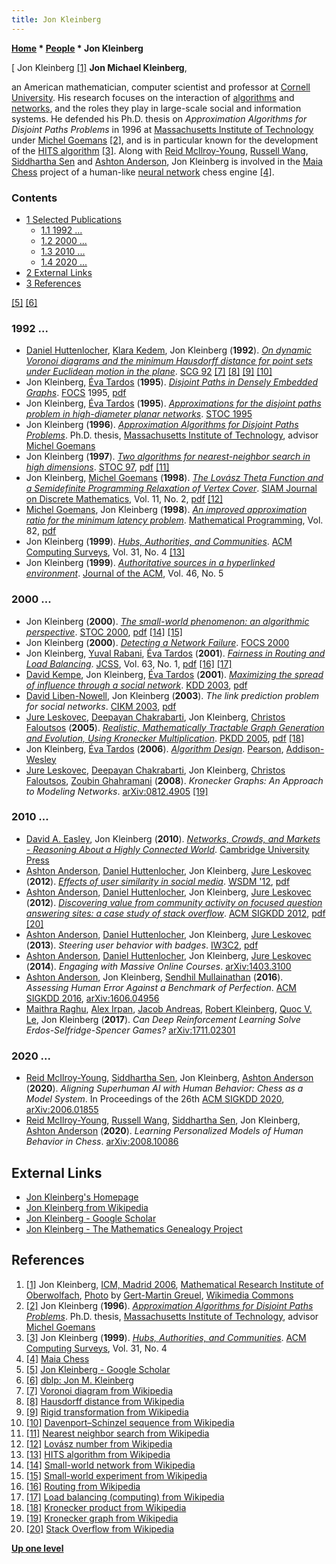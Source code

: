 ```yaml
---
title: Jon Kleinberg
---
```

**[Home](Home "Home") \* [People](People "People") \* Jon Kleinberg**



[ Jon Kleinberg <a id="cite-note-1" href="#cite-ref-1">[1]</a>
**Jon Michael Kleinberg**,  

an American mathematician, computer scientist and professor at [Cornell University](https://en.wikipedia.org/wiki/Cornell_University). His research focuses on the interaction of [algorithms](Algorithms "Algorithms") and [networks](https://en.wikipedia.org/wiki/Complex_network), 
and the roles they play in large-scale social and information systems. He defended his Ph.D. thesis on *Approximation Algorithms for Disjoint Paths Problems* in 1996 at [Massachusetts Institute of Technology](Massachusetts_Institute_of_Technology "Massachusetts Institute of Technology") under [Michel Goemans](Mathematician#MXGoemans "Mathematician") <a id="cite-note-2" href="#cite-ref-2">[2]</a>, and is in particular known for the development of the [HITS algorithm](https://en.wikipedia.org/wiki/HITS_algorithm) <a id="cite-note-3" href="#cite-ref-3">[3]</a>. Along with [Reid McIlroy-Young](Reid_McIlroy-Young "Reid McIlroy-Young"), [Russell Wang](Russell_Wang "Russell Wang"), [Siddhartha Sen](Siddhartha_Sen "Siddhartha Sen") and [Ashton Anderson](Ashton_Anderson "Ashton Anderson"), Jon Kleinberg is involved in the [Maia Chess](Maia_Chess "Maia Chess") project of a human-like [neural network](Neural_Networks "Neural Networks") chess engine <a id="cite-note-4" href="#cite-ref-4">[4]</a>.



### Contents


* [1 Selected Publications](#selected-publications)
	+ [1.1 1992 ...](#1992-...)
	+ [1.2 2000 ...](#2000-...)
	+ [1.3 2010 ...](#2010-...)
	+ [1.4 2020 ...](#2020-...)
* [2 External Links](#external-links)
* [3 References](#references)






<a id="cite-note-5" href="#cite-ref-5">[5]</a> <a id="cite-note-6" href="#cite-ref-6">[6]</a>



### 1992 ...


* [Daniel Huttenlocher](Mathematician#DPHuttenlocher "Mathematician"), [Klara Kedem](Mathematician#KKedem "Mathematician"), Jon Kleinberg (**1992**). *[On dynamic Voronoi diagrams and the minimum Hausdorff distance for point sets under Euclidean motion in the plane](https://dl.acm.org/doi/10.1145/142675.142700)*. [SCG 92](https://dblp.org/db/conf/compgeom/compgeom92.html#HuttenlocherKK92) <a id="cite-note-7" href="#cite-ref-7">[7]</a> <a id="cite-note-8" href="#cite-ref-8">[8]</a> <a id="cite-note-9" href="#cite-ref-9">[9]</a> <a id="cite-note-10" href="#cite-ref-10">[10]</a>
* Jon Kleinberg, [Éva Tardos](Mathematician#ETardos "Mathematician") (**1995**). *[Disjoint Paths in Densely Embedded Graphs](https://www.computer.org/csdl/proceedings-article/focs/1995/71830052/12OmNwMobd7)*. [FOCS](https://dblp.org/db/conf/focs/focs95.html#KleinbergT95) 1995, [pdf](https://www.cs.cornell.edu/home/kleinber/focs95.pdf)
* Jon Kleinberg, [Éva Tardos](Mathematician#ETardos "Mathematician") (**1995**). *[Approximations for the disjoint paths problem in high-diameter planar networks](https://dl.acm.org/doi/10.1145/225058.225075)*. [STOC 1995](https://dblp.org/db/conf/stoc/stoc1995.html#KleinbergT95)
* Jon Kleinberg (**1996**). *[Approximation Algorithms for Disjoint Paths Problems](https://dl.acm.org/doi/book/10.5555/923845)*. Ph.D. thesis, [Massachusetts Institute of Technology](Massachusetts_Institute_of_Technology "Massachusetts Institute of Technology"), advisor [Michel Goemans](Mathematician#MXGoemans "Mathematician")
* Jon Kleinberg (**1997**). *[Two algorithms for nearest-neighbor search in high dimensions](https://dl.acm.org/doi/10.1145/258533.258653)*. [STOC 97](http://acm-stoc.org/stoc1997/), [pdf](http://web.cs.iastate.edu/~honavar/nearest-neighbor-high-dim.pdf) <a id="cite-note-11" href="#cite-ref-11">[11]</a>
* Jon Kleinberg, [Michel Goemans](Mathematician#MXGoemans "Mathematician") (**1998**). *[The Lovász Theta Function and a Semidefinite Programming Relaxation of Vertex Cover](https://epubs.siam.org/doi/abs/10.1137/S0895480195287541?mobileUi=0)*. [SIAM Journal on Discrete Mathematics](https://en.wikipedia.org/wiki/SIAM_Journal_on_Discrete_Mathematics), Vol. 11, No. 2, [pdf](https://math.mit.edu/~goemans/PAPERS/KleinbergG-1998-TheLovaszThetaFunctionVertexCover.pdf) <a id="cite-note-12" href="#cite-ref-12">[12]</a>
* [Michel Goemans](Mathematician#MXGoemans "Mathematician"), Jon Kleinberg (**1998**). *[An improved approximation ratio for the minimum latency problem](https://link.springer.com/article/10.1007/BF01585867)*. [Mathematical Programming](https://en.wikipedia.org/wiki/Mathematical_Programming), Vol. 82, [pdf](http://math.mit.edu/~goemans/PAPERS/latency.pdf)
* Jon Kleinberg (**1999**). *[Hubs, Authorities, and Communities](http://cs.brown.edu/memex/ACM_HypertextTestbed/papers/10.html)*. [ACM Computing Surveys](ACM#Surveys "ACM"), Vol. 31, No. 4 <a id="cite-note-13" href="#cite-ref-13">[13]</a>
* Jon Kleinberg (**1999**). *[Authoritative sources in a hyperlinked environment](https://dl.acm.org/doi/10.1145/324133.324140)*. [Journal of the ACM](ACM#Journal "ACM"), Vol. 46, No. 5


### 2000 ...


* Jon Kleinberg (**2000**). *[The small-world phenomenon: an algorithmic perspective](https://dl.acm.org/doi/10.1145/335305.335325)*. [STOC 2000](https://dblp.org/db/conf/stoc/stoc2000.html#Kleinberg00), [pdf](https://www.cs.cornell.edu/home/kleinber/swn.pdf) <a id="cite-note-14" href="#cite-ref-14">[14]</a> <a id="cite-note-15" href="#cite-ref-15">[15]</a>
* Jon Kleinberg (**2000**). *[Detecting a Network Failure](https://projecteuclid.org/euclid.im/1057768559)*. [FOCS 2000](https://dblp.org/db/conf/focs/focs2000.html#Kleinberg00)
* Jon Kleinberg, [Yuval Rabani](Mathematician#YRabani "Mathematician"), [Éva Tardos](Mathematician#ETardos "Mathematician") (**2001**). *[Fairness in Routing and Load Balancing](https://dl.acm.org/doi/10.1006/jcss.2001.1752)*. [JCSS](https://en.wikipedia.org/wiki/Journal_of_Computer_and_System_Sciences), Vol. 63, No. 1, [pdf](https://www.cs.huji.ac.il/~yrabani/Papers/KleinbergRT-JCSS-revised.pdf) <a id="cite-note-16" href="#cite-ref-16">[16]</a> <a id="cite-note-17" href="#cite-ref-17">[17]</a>
* [David Kempe](http://david-kempe.com/), Jon Kleinberg, [Éva Tardos](Mathematician#ETardos "Mathematician") (**2001**). *[Maximizing the spread of influence through a social network](https://dl.acm.org/doi/10.1145/956750.956769)*. [KDD 2003](https://dblp.org/db/conf/kdd/kdd2003.html#KempeKT03), [pdf](https://www.cs.cornell.edu/home/kleinber/kdd03-inf.pdf)
* [David Liben-Nowell](Mathematician#DLibenNowell "Mathematician"), Jon Kleinberg (**2003**). *The link prediction problem for social networks*. [CIKM 2003](https://dblp.org/db/conf/cikm/cikm2003.html#Liben-NowellK03), [pdf](https://www.cs.cornell.edu/home/kleinber/link-pred.pdf)
* [Jure Leskovec](Mathematician#JLeskovec "Mathematician"), [Deepayan Chakrabarti](Mathematician#DChakrabarti "Mathematician"), Jon Kleinberg, [Christos Faloutsos](Mathematician#CNFaloutsos "Mathematician") (**2005**). *[Realistic, Mathematically Tractable Graph Generation and Evolution, Using Kronecker Multiplication](https://link.springer.com/chapter/10.1007/11564126_17)*. [PKDD 2005](https://dblp.org/db/conf/pkdd/pkdd2005.html#LeskovecCKF05), [pdf](https://cs.stanford.edu/~jure/pubs/kronecker-pkdd05.pdf) <a id="cite-note-18" href="#cite-ref-18">[18]</a>
* Jon Kleinberg, [Éva Tardos](Mathematician#ETardos "Mathematician") (**2006**). *[Algorithm Design](https://www.pearson.com/us/higher-education/program/Kleinberg-Algorithm-Design/PGM319216.html)*. [Pearson](https://en.wikipedia.org/wiki/Pearson_plc), [Addison-Wesley](https://en.wikipedia.org/wiki/Addison-Wesley)
* [Jure Leskovec](Mathematician#JLeskovec "Mathematician"), [Deepayan Chakrabarti](Mathematician#DChakrabarti "Mathematician"), Jon Kleinberg, [Christos Faloutsos](Mathematician#CNFaloutsos "Mathematician"), [Zoubin Ghahramani](Mathematician#ZGhahramani "Mathematician") (**2008**). *Kronecker Graphs: An Approach to Modeling Networks*. [arXiv:0812.4905](https://arxiv.org/abs/0812.4905) <a id="cite-note-19" href="#cite-ref-19">[19]</a>


### 2010 ...


* [David A. Easley](Mathematician#DAEasley "Mathematician"), Jon Kleinberg (**2010**). *[Networks, Crowds, and Markets - Reasoning About a Highly Connected World](https://www.cs.cornell.edu/home/kleinber/networks-book/)*. [Cambridge University Press](https://en.wikipedia.org/wiki/Cambridge_University_Press)
* [Ashton Anderson](Ashton_Anderson "Ashton Anderson"), [Daniel Huttenlocher](Mathematician#DPHuttenlocher "Mathematician"), Jon Kleinberg, [Jure Leskovec](Mathematician#JLeskovec "Mathematician") (**2012**). *[Effects of user similarity in social media](https://dl.acm.org/doi/10.1145/2124295.2124378)*. [WSDM '12](https://dl.acm.org/doi/proceedings/10.1145/2124295), [pdf](https://www.cs.cornell.edu/home/kleinber/wsdm12-sim.pdf)
* [Ashton Anderson](Ashton_Anderson "Ashton Anderson"), [Daniel Huttenlocher](Mathematician#DPHuttenlocher "Mathematician"), Jon Kleinberg, [Jure Leskovec](Mathematician#JLeskovec "Mathematician") (**2012**). *[Discovering value from community activity on focused question answering sites: a case study of stack overflow](https://dl.acm.org/doi/10.1145/2339530.2339665)*. [ACM SIGKDD 2012](ACM#SIGKDD "ACM"), [pdf](https://www.cs.cornell.edu/home/kleinber/kdd12-qa.pdf) <a id="cite-note-20" href="#cite-ref-20">[20]</a>
* [Ashton Anderson](Ashton_Anderson "Ashton Anderson"), [Daniel Huttenlocher](Mathematician#DPHuttenlocher "Mathematician"), Jon Kleinberg, [Jure Leskovec](Mathematician#JLeskovec "Mathematician") (**2013**). *Steering user behavior with badges*. [IW3C2](https://en.wikipedia.org/wiki/International_World_Wide_Web_Conference_Committee), [pdf](https://www.cs.cornell.edu/home/kleinber/www13-badges.pdf)
* [Ashton Anderson](Ashton_Anderson "Ashton Anderson"), [Daniel Huttenlocher](Mathematician#DPHuttenlocher "Mathematician"), Jon Kleinberg, [Jure Leskovec](Mathematician#JLeskovec "Mathematician") (**2014**). *Engaging with Massive Online Courses*. [arXiv:1403.3100](https://arxiv.org/abs/1403.3100)
* [Ashton Anderson](Ashton_Anderson "Ashton Anderson"), Jon Kleinberg, [Sendhil Mullainathan](index.php?title=Sendhil_Mullainathan&action=edit&redlink=1 "Sendhil Mullainathan (page does not exist)") (**2016**). *Assessing Human Error Against a Benchmark of Perfection*. [ACM SIGKDD 2016](ACM#SIGKDD "ACM"), [arXiv:1606.04956](https://arxiv.org/abs/1606.04956)
* [Maithra Raghu](https://scholar.google.com/citations?user=tiE4g64AAAAJ&hl=en), [Alex Irpan](https://scholar.google.com/citations?user=ZZNxNAYAAAAJ&hl=en), [Jacob Andreas](Mathematician#JAndreas "Mathematician"), [Robert Kleinberg](Mathematician#RKleinberg "Mathematician"), [Quoc V. Le](index.php?title=Quoc_V._Le&action=edit&redlink=1 "Quoc V. Le (page does not exist)"), Jon Kleinberg (**2017**). *Can Deep Reinforcement Learning Solve Erdos-Selfridge-Spencer Games?* [arXiv:1711.02301](https://arxiv.org/abs/1711.02301)


### 2020 ...


* [Reid McIlroy-Young](Reid_McIlroy-Young "Reid McIlroy-Young"), [Siddhartha Sen](Siddhartha_Sen "Siddhartha Sen"), Jon Kleinberg, [Ashton Anderson](Ashton_Anderson "Ashton Anderson") (**2020**). *Aligning Superhuman AI with Human Behavior: Chess as a Model System*. In Proceedings of the 26th [ACM SIGKDD 2020](ACM#SIGKDD "ACM"), [arXiv:2006.01855](https://arxiv.org/abs/2006.01855)
* [Reid McIlroy-Young](Reid_McIlroy-Young "Reid McIlroy-Young"), [Russell Wang](Russell_Wang "Russell Wang"), [Siddhartha Sen](Siddhartha_Sen "Siddhartha Sen"), Jon Kleinberg, [Ashton Anderson](Ashton_Anderson "Ashton Anderson") (**2020**). *Learning Personalized Models of Human Behavior in Chess*. [arXiv:2008.10086](https://arxiv.org/abs/2008.10086)


## External Links


* [Jon Kleinberg's Homepage](http://www.cs.cornell.edu/home/kleinber/)
* [Jon Kleinberg from Wikipedia](https://en.wikipedia.org/wiki/Jon_Kleinberg)
* [Jon Kleinberg‬ - ‪Google Scholar‬](https://scholar.google.com/citations?user=VX7d5EQAAAAJ&hl=en)
* [Jon Kleinberg - The Mathematics Genealogy Project](https://www.mathgenealogy.org/id.php?id=59868)


## References


1. <a id="cite-ref-1" href="#cite-note-1">[1]</a> Jon Kleinberg, [ICM, Madrid 2006](http://www.icm2006.org/), [Mathematical Research Institute of Oberwolfach](https://en.wikipedia.org/wiki/Mathematical_Research_Institute_of_Oberwolfach), [Photo](https://commons.wikimedia.org/wiki/File:Jon_Kleinberg.jpg) by [Gert-Martin Greuel](https://de.wikipedia.org/wiki/Gert-Martin_Greuel), [Wikimedia Commons](https://en.wikipedia.org/wiki/Wikimedia_Commons)
2. <a id="cite-ref-2" href="#cite-note-2">[2]</a> Jon Kleinberg (**1996**). *[Approximation Algorithms for Disjoint Paths Problems](https://dl.acm.org/doi/book/10.5555/923845)*. Ph.D. thesis, [Massachusetts Institute of Technology](Massachusetts_Institute_of_Technology "Massachusetts Institute of Technology"), advisor [Michel Goemans](Mathematician#MXGoemans "Mathematician")
3. <a id="cite-ref-3" href="#cite-note-3">[3]</a> Jon Kleinberg (**1999**). *[Hubs, Authorities, and Communities](http://cs.brown.edu/memex/ACM_HypertextTestbed/papers/10.html)*. [ACM Computing Surveys](ACM#Surveys "ACM"), Vol. 31, No. 4
4. <a id="cite-ref-4" href="#cite-note-4">[4]</a> [Maia Chess](https://maiachess.com/)
5. <a id="cite-ref-5" href="#cite-note-5">[5]</a> [Jon Kleinberg‬ - ‪Google Scholar‬](https://scholar.google.com/citations?user=VX7d5EQAAAAJ&hl=en)
6. <a id="cite-ref-6" href="#cite-note-6">[6]</a> [dblp: Jon M. Kleinberg](https://dblp.org/pid/k/JonMKleinberg.html)
7. <a id="cite-ref-7" href="#cite-note-7">[7]</a> [Voronoi diagram from Wikipedia](https://en.wikipedia.org/wiki/Voronoi_diagram)
8. <a id="cite-ref-8" href="#cite-note-8">[8]</a> [Hausdorff distance from Wikipedia](https://en.wikipedia.org/wiki/Hausdorff_distance)
9. <a id="cite-ref-9" href="#cite-note-9">[9]</a> [Rigid transformation from Wikipedia](https://en.wikipedia.org/wiki/Rigid_transformation)
10. <a id="cite-ref-10" href="#cite-note-10">[10]</a> [Davenport–Schinzel sequence from Wikipedia](https://en.wikipedia.org/wiki/Davenport%E2%80%93Schinzel_sequence)
11. <a id="cite-ref-11" href="#cite-note-11">[11]</a> [Nearest neighbor search from Wikipedia](https://en.wikipedia.org/wiki/Nearest_neighbor_search)
12. <a id="cite-ref-12" href="#cite-note-12">[12]</a> [Lovász number from Wikipedia](https://en.wikipedia.org/wiki/Lov%C3%A1sz_number)
13. <a id="cite-ref-13" href="#cite-note-13">[13]</a> [HITS algorithm from Wikipedia](https://en.wikipedia.org/wiki/HITS_algorithm)
14. <a id="cite-ref-14" href="#cite-note-14">[14]</a> [Small-world network from Wikipedia](https://en.wikipedia.org/wiki/Small-world_network)
15. <a id="cite-ref-15" href="#cite-note-15">[15]</a> [Small-world experiment from Wikipedia](https://en.wikipedia.org/wiki/Small-world_experiment)
16. <a id="cite-ref-16" href="#cite-note-16">[16]</a> [Routing from Wikipedia](https://en.wikipedia.org/wiki/Routing)
17. <a id="cite-ref-17" href="#cite-note-17">[17]</a> [Load balancing (computing) from Wikipedia](https://en.wikipedia.org/wiki/Load_balancing_(computing))
18. <a id="cite-ref-18" href="#cite-note-18">[18]</a> [Kronecker product from Wikipedia](https://en.wikipedia.org/wiki/Kronecker_product)
19. <a id="cite-ref-19" href="#cite-note-19">[19]</a> [Kronecker graph from Wikipedia](https://en.wikipedia.org/wiki/Kronecker_graph)
20. <a id="cite-ref-20" href="#cite-note-20">[20]</a> [Stack Overflow from Wikipedia](https://en.wikipedia.org/wiki/Stack_Overflow)

**[Up one level](People "People")**







 

